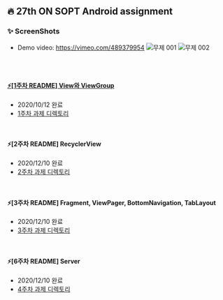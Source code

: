 ## :fire: 27th ON SOPT Android assignment
### :sparkles: ScreenShots
* Demo video: https://vimeo.com/489379954
![무제 001](https://user-images.githubusercontent.com/47806943/101760919-df849d80-3b1e-11eb-8405-78bfcaaa5511.jpeg)
![무제 002](https://user-images.githubusercontent.com/47806943/101760955-eb705f80-3b1e-11eb-80e1-5a9befe1effa.jpeg)
</br>
</br>

#### [:zap:[1주차 README] View와 ViewGroup](https://github.com/yxnsx/SOPT-Android/blob/master/README_week01.md)
* 2020/10/12 완료 </br>
* [1주차 과제 디렉토리](https://github.com/yxnsx/SOPT-Android/tree/master/app/src/main/java/com/yxnsx/sopt/week01) </br>
</br>

#### :zap:[2주차 README] RecyclerView
* 2020/12/10 완료 </br>
* [2주차 과제 디렉토리](https://github.com/yxnsx/SOPT-Android/tree/master/app/src/main/java/com/yxnsx/sopt/week01) </br>
</br>

#### :zap:[3주차 README] Fragment, ViewPager, BottomNavigation, TabLayout
* 2020/12/10 완료 </br>
* [3주차 과제 디렉토리](https://github.com/yxnsx/SOPT-Android/tree/master/app/src/main/java/com/yxnsx/sopt/week01) </br>
</br>

#### :zap:[6주차 README] Server
* 2020/12/10 완료 </br>
* [4주차 과제 디렉토리](https://github.com/yxnsx/SOPT-Android/tree/master/app/src/main/java/com/yxnsx/sopt/week01) </br>
</br>

